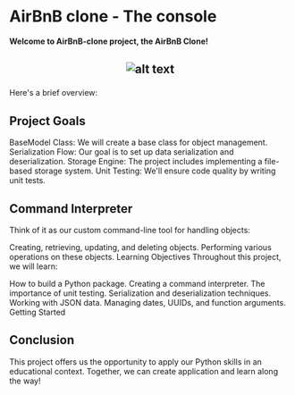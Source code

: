 # AirBnB clone - The console

**Welcome to AirBnB-clone project, the AirBnB Clone!**

## <p align="center">![alt text](https://github.com/the1Riddle/AirBnB_clone/blob/main/web_static/images/65f4a1dd9c51265f49d0.png?raw=true)</p>

Here's a brief overview:

Project Goals
--------------------------
BaseModel Class: We will create a base class for object management.
Serialization Flow: Our goal is to set up data serialization and deserialization.
Storage Engine: The project includes implementing a file-based storage system.
Unit Testing: We'll ensure code quality by writing unit tests.

Command Interpreter
-----------------------------
Think of it as our custom command-line tool for handling objects:

Creating, retrieving, updating, and deleting objects.
Performing various operations on these objects.
Learning Objectives
Throughout this project, we will learn:

How to build a Python package.
Creating a command interpreter.
The importance of unit testing.
Serialization and deserialization techniques.
Working with JSON data.
Managing dates, UUIDs, and function arguments.
Getting Started

Conclusion
------------------------------
This project offers us the opportunity to apply our Python skills in an educational context. Together, we can create application and learn along the way!
